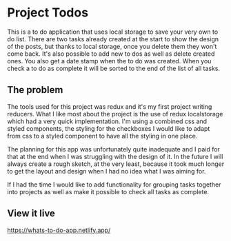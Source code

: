 # Project Todos

This is a to do application that uses local storage to save your very own to do list. There are two tasks already created at the start to show the design of the posts, but thanks to local storage, once you delete them they won't come back. It's also possible to add new to dos as well as delete created ones. You also get a date stamp when the to do was created. When you check a to do as complete it will be sorted to the end of the list of all tasks.

## The problem

The tools used for this project was redux and it's my first project writing reducers. What I like most about the project is the use of redux localstorage which had a very quick implementation.
I'm using a combined css and styled components, the styling for the checkboxes I would like to adapt from css to a styled component to have all the styling in one place.

The planning for this app was unfortunately quite inadequate and I paid for that at the end when I was struggling with the design of it. In the future I will always create a rough sketch, at the very least, because it took much longer to get the layout and design when I had no idea what I was aiming for. 

If I had the time I would like to add functionality for grouping tasks together into projects as well as make it possible to check all tasks as complete. 

## View it live

https://whats-to-do-app.netlify.app/
